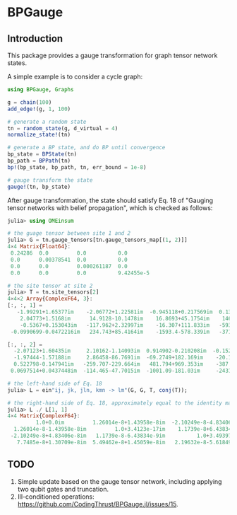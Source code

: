 # BPGauge

<!-- [![Stable](https://img.shields.io/badge/docs-stable-blue.svg)](https://ArrogantGao.github.io/BPGauge.jl/stable/) -->
<!-- [![Dev](https://img.shields.io/badge/docs-dev-blue.svg)](https://ArrogantGao.github.io/BPGauge.jl/dev/) -->
<!-- [![Build Status](https://github.com/ArrogantGao/BPGauge.jl/actions/workflows/CI.yml/badge.svg?branch=main)](https://github.com/ArrogantGao/BPGauge.jl/actions/workflows/CI.yml?query=branch%3Amain) -->
<!-- [![Coverage](https://codecov.io/gh/ArrogantGao/BPGauge.jl/branch/main/graph/badge.svg)](https://codecov.io/gh/ArrogantGao/BPGauge.jl) -->

## Introduction

This package provides a gauge transformation for graph tensor network states.

A simple example is to consider a cycle graph:
```julia
using BPGauge, Graphs

g = chain(100)
add_edge!(g, 1, 100)

# generate a random state
tn = random_state(g, d_virtual = 4)
normalize_state!(tn)

# generate a BP state, and do BP until convergence
bp_state = BPState(tn)
bp_path = BPPath(tn)
bp!(bp_state, bp_path, tn, err_bound = 1e-8)

# gauge transform the state
gauge!(tn, bp_state)
```

After gauge transformation, the state should satisfy Eq. 18 of "Gauging tensor networks with belief propagation", which is checked as follows:
```julia
julia> using OMEinsum

# the guage tensor between site 1 and 2
julia> G = tn.gauge_tensors[tn.gauge_tensors_map[(1, 2)]]
4×4 Matrix{Float64}:
 0.24286  0.0         0.0          0.0
 0.0      0.00378541  0.0          0.0
 0.0      0.0         0.000261187  0.0
 0.0      0.0         0.0          9.42455e-5

# the site tensor at site 2
julia> T = tn.site_tensors[2]
4×4×2 Array{ComplexF64, 3}:
[:, :, 1] =
   -1.99291+1.65377im    -2.06772+1.22581im  -0.945118+0.217569im  0.134128-0.306926im
    2.04773+1.5168im      14.9128-10.1478im    16.8693+45.1754im    146.295-116.843im
    -0.5367+0.153043im   -117.962+2.32997im    -16.307+111.833im   -593.359+194.269im
 -0.0990699-0.0472216im   234.743+85.4164im    -1593.4-578.339im   -3710.62+940.987im

[:, :, 2] =
  -2.07123+1.60435im     2.10162-1.14093im  0.914902-0.210208im  -0.152577+0.25503im
  -1.97444-1.57188im     2.86458-86.7691im  -69.2749+182.169im    -20.1493-26.9031im
  0.522798-0.147941im   -259.707-229.664im   481.794+969.353im    -387.999+839.232im
 0.0697514+0.0437448im  -114.465-47.7015im  -1001.09-181.03im     -2431.68+548.58im

# the left-hand side of Eq. 18
julia> L = ein"ij, jk, jln, kmn -> lm"(G, G, T, conj(T));

# the right-hand side of Eq. 18, approximately equal to the identity matrix
julia> L ./ L[1, 1]
4×4 Matrix{ComplexF64}:
         1.0+0.0im         1.26014e-8+1.43958e-8im  -2.10249e-8-4.83406e-8im    7.7485e-8-1.30709e-8im
  1.26014e-8-1.43958e-8im         1.0+3.4123e-17im    1.1739e-8+6.43834e-9im   5.49462e-8-1.45059e-8im
 -2.10249e-8+4.83406e-8im   1.1739e-8-6.43834e-9im          1.0+3.49397e-17im  2.19632e-8+5.61849e-8im
   7.7485e-8+1.30709e-8im  5.49462e-8+1.45059e-8im   2.19632e-8-5.61849e-8im          1.0+4.00859e-17im
```

## TODO

1. Simple update based on the gauge tensor network, including applying two qubit gates and truncation.
2. Ill-conditioned operations: https://github.com/CodingThrust/BPGauge.jl/issues/15.
